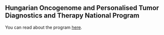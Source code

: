 ## Hungarian Oncogenome and Personalised Tumor Diagnostics and Therapy National Program

You can read about the program [here](http://genomics.hu/projects/oncogenome/).
